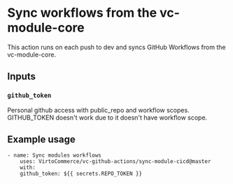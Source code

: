# Sync workflows from the vc-module-core

This action runs on each push to dev and syncs GitHub Workflows from the vc-module-core. 

## Inputs

### `github_token`

Personal github access with public_repo and workflow scopes. GITHUB_TOKEN doesn't work due to it doesn't have workflow scope.

## Example usage
```
- name: Sync modules workflows
    uses: VirtoCommerce/vc-github-actions/sync-module-cicd@master
    with:
    github_token: ${{ secrets.REPO_TOKEN }}
```